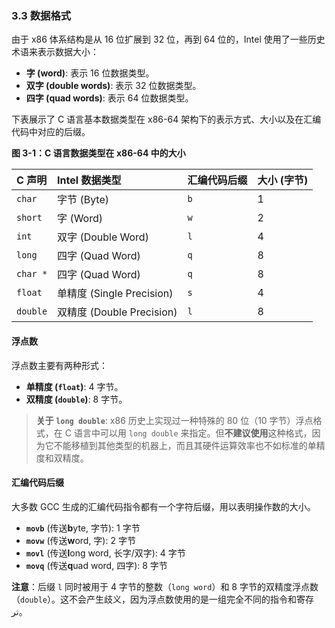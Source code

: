 ### **3.3 数据格式**

由于 x86 体系结构是从 16 位扩展到 32 位，再到 64 位的，Intel 使用了一些历史术语来表示数据大小：
* **字 (word)**: 表示 16 位数据类型。
* **双字 (double words)**: 表示 32 位数据类型。
* **四字 (quad words)**: 表示 64 位数据类型。

下表展示了 C 语言基本数据类型在 x86-64 架构下的表示方式、大小以及在汇编代码中对应的后缀。

**图 3-1：C 语言数据类型在 x86-64 中的大小**

| C 声明     | Intel 数据类型             | 汇编代码后缀 | 大小 (字节) |
| :------- | :--------------------- | :----- | :------ |
| `char`   | 字节 (Byte)              | `b`    | 1       |
| `short`  | 字 (Word)               | `w`    | 2       |
| `int`    | 双字 (Double Word)       | `l`    | 4       |
| `long`   | 四字 (Quad Word)         | `q`    | 8       |
| `char *` | 四字 (Quad Word)         | `q`    | 8       |
| `float`  | 单精度 (Single Precision) | `s`    | 4       |
| `double` | 双精度 (Double Precision) | `l`    | 8       |

#### **浮点数**
浮点数主要有两种形式：
* **单精度 (`float`)**: 4 字节。
* **双精度 (`double`)**: 8 字节。

> **关于 `long double`**:
> x86 历史上实现过一种特殊的 80 位（10 字节）浮点格式，在 C 语言中可以用 `long double` 来指定。但**不建议使用**这种格式，因为它不能移植到其他类型的机器上，而且其硬件运算效率也不如标准的单精度和双精度。

#### **汇编代码后缀**
大多数 GCC 生成的汇编代码指令都有一个字符后缀，用以表明操作数的大小。
* **`movb`** (传送**b**yte, 字节): 1 字节
* **`movw`** (传送**w**ord, 字): 2 字节
* **`movl`** (传送**l**ong word, 长字/双字): 4 字节
* **`movq`** (传送**q**uad word, 四字): 8 字节

**注意**：后缀 `l` 同时被用于 4 字节的整数（`long word`）和 8 字节的双精度浮点数（`double`）。这不会产生歧义，因为浮点数使用的是一组完全不同的指令和寄存تر。